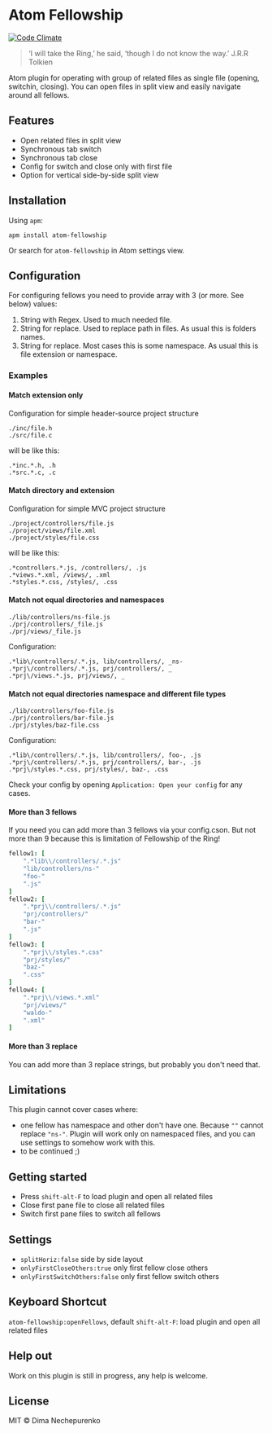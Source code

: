 # Atom Fellowship

[![Code Climate](https://codeclimate.com/github/dimanech/atom-fellowship/badges/gpa.svg)](https://codeclimate.com/github/dimanech/atom-fellowship)

> ‘I will take the Ring,’ he said, ‘though I do not know the way.’ J.R.R Tolkien

Atom plugin for operating with group of related files as single file (opening, switchin, closing). You can open files in split view and easily navigate around all fellows.

## Features

* Open related files in split view
* Synchronous tab switch
* Synchronous tab close
* Config for switch and close only with first file
* Option for vertical side-by-side split view

## Installation

Using `apm`:

```
apm install atom-fellowship
```

Or search for `atom-fellowship` in Atom settings view.

## Configuration

For configuring fellows you need to provide array with 3 (or more. See below) values:

1. String with Regex. Used to much needed file.
2. String for replace. Used to replace path in files. As usual this is folders names.
3. String for replace. Most cases this is some namespace. As usual this is file extension or namespace.

### Examples

#### Match extension only

Configuration for simple header-source project structure

```
./inc/file.h
./src/file.c
```

will be like this:

```
.*inc.*.h, .h
.*src.*.c, .c
```

#### Match directory and extension

Configuration for simple MVC project structure

```
./project/controllers/file.js
./project/views/file.xml
./project/styles/file.css
```

will be like this:

```
.*controllers.*.js, /controllers/, .js
.*views.*.xml, /views/, .xml
.*styles.*.css, /styles/, .css
```

#### Match not equal directories and namespaces

```
./lib/controllers/ns-file.js
./prj/controllers/_file.js
./prj/views/_file.js
```

Configuration:

```
.*lib\/controllers/.*.js, lib/controllers/, _ns-
.*prj\/controllers/.*.js, prj/controllers/, _
.*prj\/views.*.js, prj/views/, _
```

#### Match not equal directories namespace and different file types

```
./lib/controllers/foo-file.js
./prj/controllers/bar-file.js
./prj/styles/baz-file.css
```

Configuration:

```
.*lib\/controllers/.*.js, lib/controllers/, foo-, .js
.*prj\/controllers/.*.js, prj/controllers/, bar-, .js
.*prj\/styles.*.css, prj/styles/, baz-, .css
``` 

Check your config by opening `Application: Open your config` for any cases.

#### More than 3 fellows

If you need you can add more than 3 fellows via your config.cson. But not more than 9 because this is limitation of Fellowship of the Ring!

```cson
fellow1: [
	".*lib\\/controllers/.*.js"
	"lib/controllers/ns-"
	"foo-"
	".js"
]
fellow2: [
	".*prj\\/controllers/.*.js"
	"prj/controllers/"
	"bar-"
	".js"
]
fellow3: [
	".*prj\\/styles.*.css"
	"prj/styles/"
	"baz-"
	".css"
]
fellow4: [
	".*prj\\/views.*.xml"
	"prj/views/"
	"waldo-"
	".xml"
]
```

#### More than 3 replace

You can add more than 3 replace strings, but probably you don't need that.

## Limitations

This plugin cannot cover cases where:

* one fellow has namespace and other don't have one. Because `""` cannot replace `"ns-"`. Plugin will work only on namespaced files, and you can use settings to somehow work with this.
* to be continued ;)

## Getting started

* Press `shift-alt-F` to load plugin and open all related files
* Close first pane file to close all related files
* Switch first pane files to switch all fellows

## Settings

* `splitHoriz:false` side by side layout
* `onlyFirstCloseOthers:true` only first fellow close others
* `onlyFirstSwitchOthers:false` only first fellow switch others 

## Keyboard Shortcut

`atom-fellowship:openFellows`, default `shift-alt-F`: load plugin and open all related files

## Help out

Work on this plugin is still in progress, any help is welcome.

## License

MIT © Dima Nechepurenko
